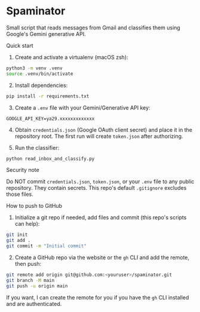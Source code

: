 # Spaminator

Small script that reads messages from Gmail and classifies them using Google's Gemini generative API.

Quick start

1. Create and activate a virtualenv (macOS zsh):

```bash
python3 -m venv .venv
source .venv/bin/activate
```

2. Install dependencies:

```bash
pip install -r requirements.txt
```

3. Create a `.env` file with your Gemini/Generative API key:

```
GOOGLE_API_KEY=ya29.xxxxxxxxxxxxx
```

4. Obtain `credentials.json` (Google OAuth client secret) and place it in the repository root. The first run will create `token.json` after authorizing.

5. Run the classifier:

```bash
python read_inbox_and_classify.py
```

Security note

Do NOT commit `credentials.json`, `token.json`, or your `.env` file to any public repository. They contain secrets. This repo's default `.gitignore` excludes those files.

How to push to GitHub

1. Initialize a git repo if needed, add files and commit (this repo's scripts can help):

```bash
git init
git add .
git commit -m "Initial commit"
```

2. Create a GitHub repo via the website or the `gh` CLI and add the remote, then push:

```bash
git remote add origin git@github.com:<youruser>/spaminator.git
git branch -M main
git push -u origin main
```

If you want, I can create the remote for you if you have the `gh` CLI installed and are authenticated.
